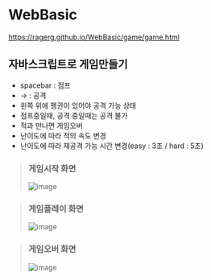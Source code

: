 # WebBasic

https://ragerg.github.io/WebBasic/game/game.html

## 자바스크립트로 게임만들기
- spacebar : 점프
- → : 공격
- 왼쪽 위에 펭귄이 있어야 공격 가능 상태
- 점프중일때, 공격 중일때는 공격 불가
- 적과 만나면 게임오버
- 난이도에 따라 적의 속도 변경
- 난이도에 따라 재공격 가능 시간 변경(easy : 3초 / hard : 5초)

>### 게임시작 화면
>![image](https://github.com/Ragerg/WebBasic/assets/126847907/04afbfa6-057c-4bd0-94b0-140ef82a678f)

>### 게임플레이 화면
>![image](https://github.com/Ragerg/WebBasic/assets/126847907/0fd12949-ce95-49d0-8022-b1acad04c213)

>### 게임오버 화면
>![image](https://github.com/Ragerg/WebBasic/assets/126847907/f28d2277-60fc-46b4-a37b-d4db386ffbe9)
